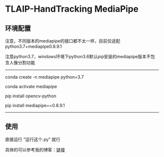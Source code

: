 # TLAIP-HandTracking MediaPipe

## 环境配置


注意，不同版本的mediapipe的接口都不太一样，目前仅适配python3.7+mediapipe0.8.9.1

注意python3.7，windows环境下python3.6默认pip安装的mediapipe版本不包含人像分割功能

---
conda create -n mediapipe python=3.7

conda activate mediapipe

pip install opencv-python

pip install mediapipe==0.8.9.1

---

## 使用
直接运行 “运行这个.py” 就行


具体的可以参考我的博客：[链接](https://zhumingde.blog.csdn.net/article/details/122310136)